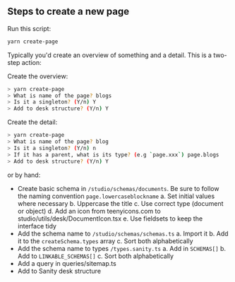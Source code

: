 ## Steps to create a new page

Run this script:

```bash
yarn create-page
```

Typically you'd create an overview of something and a detail. This is a two-step action:

Create the overview:

```bash
> yarn create-page
> What is name of the page? blogs
> Is it a singleton? (Y/n) Y
> Add to desk structure? (Y/n) Y
```

Create the detail:

```bash
> yarn create-page
> What is name of the page? blog
> Is it a singleton? (Y/n) n
> If it has a parent, what is its type? (e.g `page.xxx`) page.blogs
> Add to desk structure? (Y/n) Y
```

or by hand:

- Create basic schema in `/studio/schemas/documents`. Be sure to follow the naming convention `page.lowercaseblockname`
  a. Set initial values where necessary
  b. Uppercase the title
  c. Use correct type (document or object)
  d. Add an icon from teenyicons.com to studio/utils/desk/DocumentIcon.tsx
  e. Use fieldsets to keep the interface tidy
- Add the schema name to `/studio/schemas/schemas.ts`
  a. Import it
  b. Add it to the `createSchema.types` array
  c. Sort both alphabetically
- Add the schema name to types `/types.sanity.ts`
  a. Add in `SCHEMAS[]`
  b. Add to `LINKABLE_SCHEMAS[]`
  c. Sort both alphabetically
- Add a query in queries/sitemap.ts
- Add to Sanity desk structure
